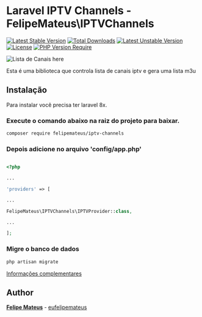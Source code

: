 
# Laravel IPTV Channels -  FelipeMateus\IPTVChannels

[![Latest Stable Version](http://poser.pugx.org/felipemateus/iptv-channels/v)](https://packagist.org/packages/felipemateus/iptv-channels) [![Total Downloads](http://poser.pugx.org/felipemateus/iptv-channels/downloads)](https://packagist.org/packages/felipemateus/iptv-channels) [![Latest Unstable Version](http://poser.pugx.org/felipemateus/iptv-channels/v/unstable)](https://packagist.org/packages/felipemateus/iptv-channels) [![License](http://poser.pugx.org/felipemateus/iptv-channels/license)](https://packagist.org/packages/felipemateus/iptv-channels) [![PHP Version Require](http://poser.pugx.org/felipemateus/iptv-channels/require/php)](https://packagist.org/packages/felipemateus/iptv-channels)

![Lista de Canais  here](https://felipemateus.com/wp-content/uploads/2021/08/list_channel.png)


Esta é uma biblioteca que controla lista de canais iptv e gera uma lista m3u
 
## Instalação
 
  Para instalar você precisa ter laravel 8x.

### Execute o comando abaixo na raiz do projeto para baixar.


```bash
composer require felipemateus/iptv-channels
```

### Depois adicione no arquivo 'config/app.php'

  
```php  

<?php

...

'providers' => [

...  

FelipeMateus\IPTVChannels\IPTVProvider::class,

...

];
```
### Migre o banco de dados


```bash
php artisan migrate
```

[Informações complementares](https://felipemateus.com/blog/2021/08/pacote-gerenciador-de-canais-iptv-no-laravel) 

## Author

**[Felipe Mateus](https://eufelipemateus.com)** - [eufelipemateus](https://github.com/eufelipemateus)
